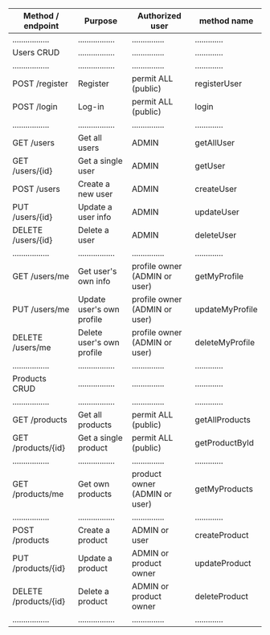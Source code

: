 | Method / endpoint     | Purpose                   | Authorized user               | method name     |
|-----------------------|---------------------------|-------------------------------|-----------------|
| .................     | .................         | ...............               | .............   |
| Users CRUD            | .................         | ...............               | .............   |
| .................     | .................         | ...............               | .............   |
| POST /register        | Register                  | permit ALL (public)           | registerUser    |
| POST /login           | Log-in                    | permit ALL (public)           | login           |
| .................     | .................         | ...............               | .............   |
| GET /users            | Get all users             | ADMIN                         | getAllUser      |
| GET /users/{id}       | Get a single user         | ADMIN                         | getUser         |
| POST /users           | Create a new user         | ADMIN                         | createUser      |
| PUT /users/{id}       | Update a user info        | ADMIN                         | updateUser      |
| DELETE /users/{id}    | Delete a user             | ADMIN                         | deleteUser      |
| .................     | .................         | ...............               | .............   |
| GET /users/me         | Get user's own info       | profile owner (ADMIN or user) | getMyProfile    |
| PUT /users/me         | Update user's own profile | profile owner (ADMIN or user) | updateMyProfile |
| DELETE /users/me      | Delete user's own profile | profile owner (ADMIN or user) | deleteMyProfile |
| .................     | .................         | ...............               | .............   |
| Products CRUD         | .................         | ...............               | .............   |
| .................     | .................         | ...............               | .............   |
| GET /products         | Get all products          | permit ALL (public)           | getAllProducts  |
| GET /products/{id}    | Get a single product      | permit ALL (public)           | getProductById  |
| .................     | .................         | ...............               | .............   |
| GET /products/me      | Get own products          | product owner (ADMIN or user) | getMyProducts   |
| .................     | .................         | ...............               | .............   |
| POST /products        | Create a product          | ADMIN or user                 | createProduct   |
| PUT /products/{id}    | Update a product          | ADMIN or product owner        | updateProduct   |
| DELETE /products/{id} | Delete a product          | ADMIN or product owner        | deleteProduct   |
| .................     | .................         | ...............               | .............   |

